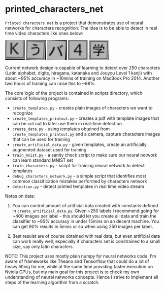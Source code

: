 # printed_characters_net

`Printed characters net` is a project that demonstrates use of neural networks for characters recognition.
The idea is to be able to detect in real time video characters like ones below:

![k](./readme/k.jpg) ![u](./readme/u.jpg) ![ba](./readme/ba.jpg) ![4](./readme/4.jpg) ![gaku](./readme/gaku.jpg)

Current network design is capable of learning to detect over 250 characters (Latin alphabet, digits, hiragana, katanaka and Jouyou Level 1 kanji) with about ~95% accuracy in ~10mins of training on MacBook Pro 2014. Another two hours of training can raise this to ~98%.

The core logic of the project is contained in scripts directory, which consists of following programs:
- `create_templates.py` - creates plain images of characters we want to recognize
- `create_templates_printout.py` - creates a pdf with template images that can be cut out to later use them in real-time detection
- `create_data.py` - using templates obtained from `create_templates_printout.py` and a camera, capture characters images that can be used for training
- `create_artificial_data.py` - given templates, create an artificially augmented dataset used for training
- `train_mnist.py` - a sanity check script to make sure our neural network can learn standard MNIST set
- `train_characters.py` - script for training neural network to detect templates
- `debug_characters_network.py` - a simple script that identifies most common classification mistakes performed by characters network
- `detection.py` - detect printed templates in real time video stream

Notes on data: 
1. You can control amount of artificial data created with constants defined in `create_artificial_data.py`. Given ~250 labels I recommend going for ~400 images per label - this should let you create all data and train the classifier to ~95% accuracy in under 15mins on an decent machine. You can get 90% results in 5mins or so when using 250 images per label.

2. Best resulst are of course obtained with real data, but even artificial data can work really well, especially if characters set is constrained to a small size, say only latin characters.

NOTE:
This project uses mostly plain numpy for neural networks code. I'm aware of frameworks like Theano and Tensorflow that could do a lot of heavy lifting for me, while at the same time providing faster execution on Nvidia GPUs, but my main goal for this project is to check my own understanding of neural networks concepts. Hence I strive to implement all steps of the learning algorithm from a scratch.
